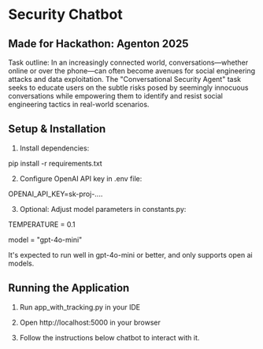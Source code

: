 

# Security Chatbot

## Made for Hackathon: Agenton 2025

Task outline:
In an increasingly connected world, conversations—whether online or over the phone—can often become avenues for social engineering attacks and data exploitation. The "Conversational Security Agent" task seeks to educate users on the subtle risks posed by seemingly innocuous conversations while empowering them to identify and resist social engineering tactics in real-world scenarios.

## Setup & Installation

1. Install dependencies:

pip install -r requirements.txt

2. Configure OpenAI API key in .env file:

OPENAI_API_KEY=sk-proj-....


3. Optional: Adjust model parameters in constants.py:

TEMPERATURE = 0.1

model = "gpt-4o-mini"

It's expected to run well in gpt-4o-mini or better, and only supports open ai models.

## Running the Application

1. Run app_with_tracking.py in your IDE

2. Open http://localhost:5000 in your browser

3. Follow the instructions below chatbot to interact with it.
